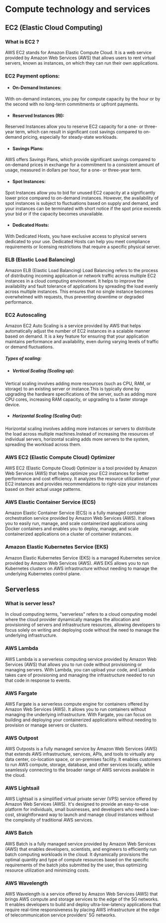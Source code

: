 # Compute technology and services

## EC2 (Elastic Cloud Computing)

### What is EC2 ?

AWS EC2 stands for Amazon Elastic Compute Cloud. It is a web service provided by Amazon Web Services (AWS) that allows users to rent virtual servers, known as instances, on which they can run their own applications.

### EC2 Payment options:

* #### On-Demand Instances:

With on-demand instances, you pay for compute capacity by the hour or by the second with no long-term commitments or upfront payments.

* #### Reserved Instances (RI):

Reserved Instances allow you to reserve EC2 capacity for a one- or three-year term, which can result in significant cost savings compared to on-demand pricing, especially for steady-state workloads.

* #### Savings Plans:

AWS offers Savings Plans, which provide significant savings compared to on-demand prices in exchange for a commitment to a consistent amount of usage, measured in dollars per hour, for a one- or three-year term.

* #### Spot Instances:

Spot Instances allow you to bid for unused EC2 capacity at a significantly lower price compared to on-demand instances. However, the availability of spot instances is subject to fluctuations based on supply and demand, and your instances can be terminated with short notice if the spot price exceeds your bid or if the capacity becomes unavailable.

* #### Dedicated Hosts:

With Dedicated Hosts, you have exclusive access to physical servers dedicated to your use. Dedicated Hosts can help you meet compliance requirements or licensing restrictions that require a specific physical server.

### ELB (Elastic Load Balancing)

Amazon ELB (Elastic Load Balancing) Load Balancing refers to the process of distributing incoming application or network traffic across multiple EC2 instances in a cloud computing environment. It helps to improve the availability and fault tolerance of applications by spreading the load evenly across multiple instances. This ensures that no single instance becomes overwhelmed with requests, thus preventing downtime or degraded performance.

### EC2 Autoscaling

Amazon EC2 Auto Scaling is a service provided by AWS that helps automatically adjust the number of EC2 instances in a scalable manner based on demand. It is a key feature for ensuring that your application maintains performance and availability, even during varying levels of traffic or demand fluctuations.

##### Types of scaling:

* ##### Vertical Scaling (Scaling up):

Vertical scaling involves adding more resources (such as CPU, RAM, or storage) to an existing server or instance.This is typically done by upgrading the hardware specifications of the server, such as adding more CPU cores, increasing RAM capacity, or upgrading to a faster storage device.

* ##### Horizontal Scaling (Scaling Out):

Horizontal scaling involves adding more instances or servers to distribute the load across multiple machines.Instead of increasing the resources of individual servers, horizontal scaling adds more servers to the system, spreading the workload across them.

### AWS EC2 (Elastic Compute Cloud) Optimizer

AWS EC2 (Elastic Compute Cloud) Optimizer is a tool provided by Amazon Web Services (AWS) that helps optimize your EC2 instances for better performance and cost efficiency. It analyzes the resource utilization of your EC2 instances and provides recommendations to right-size your instances based on their actual usage patterns.

### AWS Elastic Container Service (ECS) 

Amazon Elastic Container Service (ECS) is a fully managed container orchestration service provided by Amazon Web Services (AWS). It allows you to easily run, manage, and scale containerized applications using Docker containers and enables you to deploy, manage, and scale containerized applications on a cluster of container instances.

### Amazon Elastic Kubernetes Service (EKS)

Amazon Elastic Kubernetes Service (EKS) is a managed Kubernetes service provided by Amazon Web Services (AWS).
AWS EKS allows you to run Kubernetes clusters on AWS infrastructure without needing to manage the underlying Kubernetes control plane.

## Serverless

### What is server less?

In cloud computing terms, "serverless" refers to a cloud computing model where the cloud provider dynamically manages the allocation and provisioning of servers and infrastructure resources, allowing developers to focus solely on writing and deploying code without the need to manage the underlying infrastructure.

### AWS Lambda

AWS Lambda is a serverless computing service provided by Amazon Web Services (AWS) that allows you to run code without provisioning or managing servers. With Lambda, you can upload your code, and Lambda takes care of provisioning and managing the infrastructure needed to run that code in response to events.

### AWS Fargate

AWS Fargate is a serverless compute engine for containers offered by Amazon Web Services (AWS). It allows you to run containers without managing the underlying infrastructure. With Fargate, you can focus on building and deploying your containerized applications without needing to provision or manage servers or clusters.

### AWS Outpost

AWS Outposts is a fully managed service by Amazon Web Services (AWS) that extends AWS infrastructure, services, APIs, and tools to virtually any data center, co-location space, or on-premises facility. It enables customers to run AWS compute, storage, database, and other services locally, while seamlessly connecting to the broader range of AWS services available in the cloud.

### AWS Lightsail

AWS Lightsail is a simplified virtual private server (VPS) service offered by Amazon Web Services (AWS). It's designed to provide an easy-to-use platform for individuals, small businesses, and developers who need a low-cost, straightforward way to launch and manage cloud instances without the complexity of traditional AWS services.

### AWS Batch

AWS Batch is a fully managed service provided by Amazon Web Services (AWS) that enables developers, scientists, and engineers to efficiently run batch computing workloads in the cloud. It dynamically provisions the optimal quantity and type of compute resources based on the specific requirements of the batch jobs submitted by the user, thus optimizing resource utilization and minimizing costs.

### AWS Wavelength

AWS Wavelength is a service offered by Amazon Web Services (AWS) that brings AWS compute and storage services to the edge of the 5G networks. It enables developers to build and deploy ultra-low-latency applications that require real-time responsiveness by placing AWS infrastructure at the edge of telecommunication service providers' 5G networks.